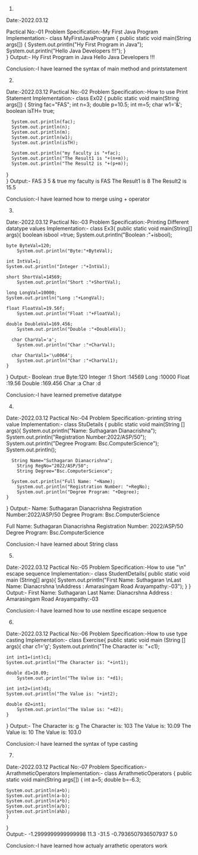 01.
Date:-2022.03.12

Pactical No:-01 
Problem Specification:-My First Java Program
Implementation:-
class MyFirstJavaProgram
{
   public static void main(String args[])
   {
      System.out.println("Hy First Program in Java");
	  System.out.println("Hello Java Developers !!!");
   }	  
}
Output:-
Hy First Program in Java
Hello Java Developers !!!

Conclusion:-I have learned the syntax of main method and printstatement

02.
Date:-2022.03.12
Pactical No:-02
Problem Specification:-How to use Print Statement
Implementation:-
class Ex02
{
   public static void main(String args[])
   {
	  String fac="FAS";
      int n=3;
      double p=10.5;
	  int m=5;
      char w1='&';
      boolean isTH= true;
	  
      System.out.println(fac);
	  System.out.println(n);
	  System.out.println(m);
	  System.out.println(w1);
	  System.out.println(isTH);
	  
	  System.out.println("my faculty is "+fac);
	  System.out.println("The Result1 is "+(n+m));
	  System.out.println("The Result2 is "+(p+m));
   }	  
}
Output:-
FAS
3
5
&
true
my faculty is FAS
The Result1 is 8
The Result2 is 15.5

Conclusion:-I have learned how to merge using + operator 

03.
Date:-2022.03.12
Pactical No:-03
Problem Specification:-Printing Different datatype values
Implementation:-
class Ex3{
	public static void main(String[] args){
		boolean isbool =true;
		System.out.println("Boolean :"+isbool);
		
    byte ByteVal=120;
		System.out.println("Byte:"+ByteVal);

    int IntVal=1;
    System.out.println("Integer :"+IntVal);

    short ShortVal=14569;
		System.out.println("Short :"+ShortVal);
		
    long LongVal=10000;	
    System.out.println("Long :"+LongVal);

    float FloatVal=19.56f;
		System.out.println("Float :"+FloatVal);

  	double DoubleVal=169.456;
		System.out.println("Double :"+DoubleVal);
		
	  char CharVal='a';
		System.out.println("Char :"+CharVal);
		
	  char CharVal1='\u0064';
		System.out.println("Char :"+CharVal1);
	}
}
Output:-
Boolean :true
Byte:120
Integer :1
Short :14569
Long :10000
Float :19.56
Double :169.456
Char :a
Char :d

Conclusion:-I have learned premetive datatype

04.
Date:-2022.03.12
Pactical No:-04
Problem Specification:-printing string value
Implementation:-
class StuDetails {
	public static void main(String [] args){
		System.out.println("Name: Suthagaran Dianacrishna");
		System.out.println("Registration Number:2022/ASP/50");
		System.out.println("Degree Program: Bsc.ComputerScience");
		System.out.println();
		
	  String Name="Suthagaran Dianacrishna";
		String RegNo="2022/ASP/50";
		String Degree="Bsc.ComputerScience";
		
	  System.out.println("Full Name: "+Name);
		System.out.println("Registration Number: "+RegNo);
		System.out.println("Degree Program: "+Degree);
	}
}
Output:-
Name: Suthagaran Dianacrishna
Registration Number:2022/ASP/50
Degree Program: Bsc.ComputerScience

Full Name: Suthagaran Dianacrishna
Registration Number: 2022/ASP/50
Degree Program: Bsc.ComputerScience

Conclusion:-I have learned about String class

05.
Date:-2022.03.12
Pactical No:-05
Problem Specification:-How to use "\n" escape sequence
Implementation:-
class StudentDetails{
	public static void main (String[] args){
		System.out.println("First Name: Suthagaran \nLast Name: Dianacrshna \nAddress : Amarasingam Road Arayampathy:-03");
	}
}
Output:-
First Name: Suthagaran
Last Name: Dianacrshna
Address : Amarasingam Road Arayampathy:-03

Conclusion:-I have learned how to use nextline escape sequence

06.
Date:-2022.03.12
Pactical No:-06
Problem Specification:-How to use type casting
Implementation:-
class Exercise{
	public static void main (String [] args){
		char c1='g';
		System.out.println("The Character is: "+c1);

    int int1=(int)c1;
    System.out.println("The Character is: "+int1);

    double d1=10.09;
		System.out.println("The Value is: "+d1);
		
    int int2=(int)d1;	
    System.out.println("The Value is: "+int2);

    double d2=int1;
		System.out.println("The Value is: "+d2);
	}
}
Output:-
The Character is: g
The Character is: 103
The Value is: 10.09
The Value is: 10
The Value is: 103.0

Conclusion:-I have learned the syntax of type casting

07.
Date:-2022.03.12
Pactical No:-07
Problem Specification:-ArrathmeticOperators
Implementation:-
class ArrathmeticOperators
{
	public static void main(String args[])
	{
	int a=5;
	double b=-6.3;
	
	System.out.println(a+b);
	System.out.println(a-b);
	System.out.println(a*b);
	System.out.println(a/b);
	System.out.println(a%b);
	}
}	
Output:-
-1.2999999999999998
11.3
-31.5
-0.7936507936507937
5.0

Conclusion:-I have learned how actualy arrathetic operators work
